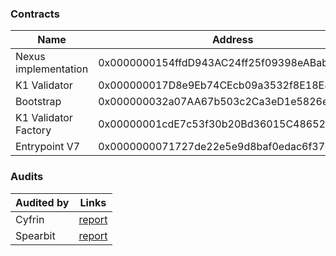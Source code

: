 ### Contracts

| Name    | Address    | 
|-------------|-------------|
| Nexus implementation  | 0x0000000154ffdD943AC24ff25f09398eABab8857  |
| K1 Validator  | 0x000000017D8e9Eb74CEcb09a3532f8E18E883521  | 
| Bootstrap  | 0x000000032a07AA67b503c2Ca3eD1e5826e86AdbD  |
| K1 Validator Factory  | 0x00000001cdE7c53f30b20Bd36015C48652F3faaC  | 
| Entrypoint V7 | 0x0000000071727de22e5e9d8baf0edac6f37da032 |

### Audits

| Audited by    | Links    | 
|-------------|-------------|
| Cyfrin  | [report](https://github.com/bcnmy/nexus/blob/dev/audits/CodeHawks-Cyfrin-Competition-170924.pdf)  |
| Spearbit  | [report](https://github.com/bcnmy/nexus/blob/dev/audits/report-cantinacode-biconomy-0708-final.pdf)  |
